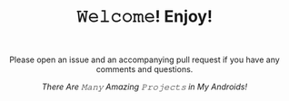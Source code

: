 <h1 align="center">𝚆𝚎𝚕𝚌𝚘𝚖𝚎! Enjoy!

</h1></br>
<p align="center"></bold>Please open an issue and an accompanying pull request if you have any comments and questions.</b></p>
<p align="center"><em>There Are 𝙼𝚊𝚗𝚢 Amazing 𝙿𝚛𝚘𝚓𝚎𝚌𝚝𝚜 in My Androids!</em></p>
<!--README.md EOF-->
